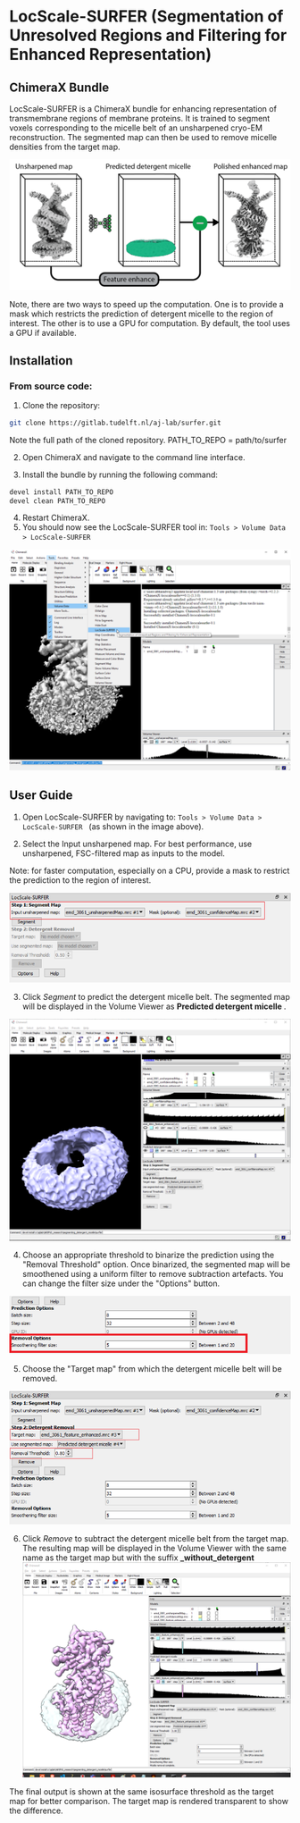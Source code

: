 # LocScale-SURFER (**S**egmentation of **U**nresolved **R**egions and **F**iltering for **E**nhanced **R**epresentation)
## ChimeraX Bundle 

LocScale-SURFER is a ChimeraX bundle for enhancing representation of transmembrane regions of membrane proteins. It is trained to segment voxels corresponding to the micelle belt of an unsharpened cryo-EM reconstruction. The segmented map can then be used to remove micelle densities from the target map. 

![Overview of LocScale-SURFER](./src/images/figure_1-01.png)

Note, there are two ways to speed up the computation. One is to provide a mask which restricts the prediction of detergent micelle to the region of interest. The other is to use a GPU for computation. By default, the tool uses a GPU if available. 

## Installation

### From source code: 
1. Clone the repository: 
```bash
git clone https://gitlab.tudelft.nl/aj-lab/surfer.git
```
Note the full path of the cloned repository.
PATH_TO_REPO = path/to/surfer

2. Open ChimeraX and navigate to the command line interface.

3. Install the bundle by running the following command:
```chimerax
devel install PATH_TO_REPO
devel clean PATH_TO_REPO
```
4. Restart ChimeraX.
5. You should now see the LocScale-SURFER tool in: ```Tools > Volume Data > LocScale-SURFER ```

![How to locate LocScale-SURFER](./src/images/1_locate.png)

## User Guide

1. Open LocScale-SURFER by navigating to: ```Tools > Volume Data > LocScale-SURFER ``` (as shown in the image above).

2. Select the Input unsharpened map. For best performance, use unsharpened, FSC-filtered map as inputs to the model. 

Note: for faster computation, especially on a CPU, provide a mask to restrict the prediction to the region of interest.

![Select inputs](./src/images/2_select_inputs.png)

3. Click *Segment* to predict the detergent micelle belt. The segmented map will be displayed in the Volume Viewer as <b> Predicted detergent micelle </b>.

![View segmentation](./src/images/3_segment.png)

4. Choose an appropriate threshold to binarize the prediction using the "Removal Threshold" option. Once binarized, the segmented map will be smoothened using a uniform filter to remove subtraction artefacts. You can change the filter size under the "Options" button. 

![Smoothening option](./src/images/4_smoothening_option.png)

5. Choose the "Target map" from which the detergent micelle belt will be removed.

![Select target map](./src/images/5_select_target.png)

6. Click *Remove* to subtract the detergent micelle belt from the target map. The resulting map will be displayed in the Volume Viewer with the same name as the target map but with the suffix <b> _without_detergent </b>
![Output](./src/images/6_output.png) 

The final output is shown at the same isosurface threshold as the target map for better comparison. The target map is rendered transparent to show the difference. 



